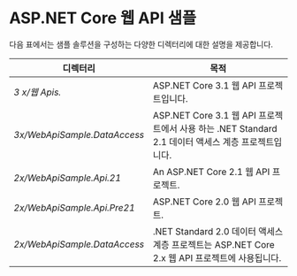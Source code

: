 # <a name="aspnet-core-web-api-samples"></a>ASP.NET Core 웹 API 샘플

다음 표에서는 샘플 솔루션을 구성하는 다양한 디렉터리에 대한 설명을 제공합니다.

| 디렉터리                   | 목적 |
|-----------------------------|------------------------------------------------------------|
| *3 x/웹 Apis.*    | ASP.NET Core 3.1 웹 API 프로젝트입니다.                       |
| *3x/WebApiSample.DataAccess*| ASP.NET Core 3.1 웹 API 프로젝트에서 사용 하는 .NET Standard 2.1 데이터 액세스 계층 프로젝트입니다.|
| *2x/WebApiSample.Api.21*    | An ASP.NET Core 2.1 웹 API 프로젝트.                         |
| *2x/WebApiSample.Api.Pre21* | ASP.NET Core 2.0 웹 API 프로젝트.                         |
| *2x/WebApiSample.DataAccess*| .NET Standard 2.0 데이터 액세스 계층 프로젝트는 ASP.NET Core 2.x 웹 API 프로젝트에 사용됩니다.|
